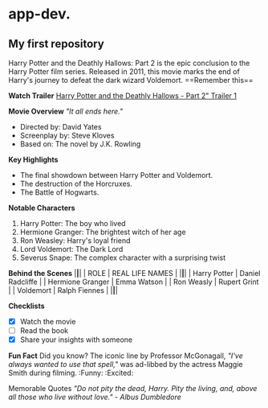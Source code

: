 # app-dev.
## My first repository

Harry Potter and the Deathly Hallows: Part 2 is the epic conclusion to the Harry Potter film series. Released in 2011, this movie marks the end of Harry's journey to defeat the dark wizard Voldemort. ==Remember this==

**Watch Trailer**
[Harry Potter and the Deathly Hallows - Part 2" Trailer 1](https://www.youtube.com/watch?v=mObK5XD8udk)

**Movie Overview**
*"It all ends here."*

- Directed by: David Yates
- Screenplay by: Steve Kloves
- Based on: The novel by J.K. Rowling

**Key Highlights**
- The final showdown between Harry Potter and Voldemort.
- The destruction of the Horcruxes.
- The Battle of Hogwarts.

**Notable Characters**
1. Harry Potter: The boy who lived
2. Hermione Granger: The brightest witch of her age
3. Ron Weasley: Harry's loyal friend
4. Lord Voldemort: The Dark Lord
5. Severus Snape: The complex character with a surprising twist

**Behind the Scenes**
|__________________|__________________|
| ROLE             | REAL LIFE NAMES  |
|__________________|__________________|
| Harry Potter     | Daniel Radcliffe |
| Hermione Granger | Emma Watson      |
| Ron Weasly       | Rupert Grint     |
| Voldemort        | Ralph Fiennes    |
|__________________|__________________|

**Checklists**
- [x] Watch the movie
- [ ] Read the book
- [x] Share your insights with someone

**Fun Fact**
Did you know? The iconic line by Professor McGonagall, *"I've always wanted to use that spell,"* was ad-libbed by the actress Maggie Smith during filming. :Funny: :Excited:

Memorable Quotes
*"Do not pity the dead, Harry. Pity the living, and, above all those who live without love." - Albus Dumbledore* 


